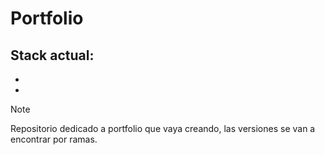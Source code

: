# Portfolio

Stack actual:
  -
  -
  -

>[!NOTE]
> Repositorio dedicado a portfolio que vaya creando, las versiones se van a encontrar por ramas.
